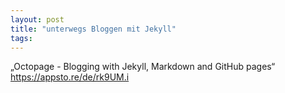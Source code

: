 ```yaml
---
layout: post
title: "unterwegs Bloggen mit Jekyll"
tags: 
---
```


„Octopage - Blogging with Jekyll, Markdown and GitHub pages“ 
https://appsto.re/de/rk9UM.i